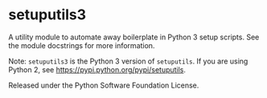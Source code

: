 setuputils3
===========

A utility module to automate away boilerplate in Python 3 setup scripts.
See the module docstrings for more information.

Note: ``setuputils3`` is the Python 3 version of ``setuputils``.
If you are using Python 2, see https://pypi.python.org/pypi/setuputils.

Released under the Python Software Foundation License.
